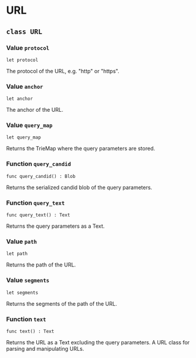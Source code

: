 # URL

## `class URL`


### Value `protocol`
``` motoko no-repl
let protocol
```

The protocol of the URL, e.g. "http" or "https".


### Value `anchor`
``` motoko no-repl
let anchor
```

The anchor of the URL.


### Value `query_map`
``` motoko no-repl
let query_map
```

Returns the TrieMap where the query parameters are stored.


### Function `query_candid`
``` motoko no-repl
func query_candid() : Blob
```

Returns the serialized candid blob of the query parameters.


### Function `query_text`
``` motoko no-repl
func query_text() : Text
```

Returns the query parameters as a Text.


### Value `path`
``` motoko no-repl
let path
```

Returns the path of the URL. 


### Value `segments`
``` motoko no-repl
let segments
```

Returns the segments of the path of the URL.


### Function `text`
``` motoko no-repl
func text() : Text
```

Returns the URL as a Text excluding the query parameters.
A URL class for parsing and manipulating URLs.
